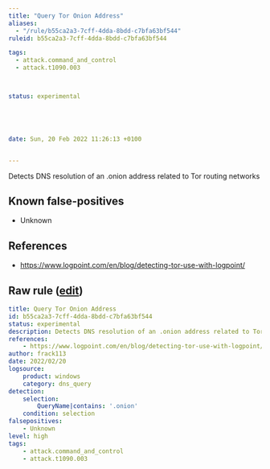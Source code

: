```yaml
---
title: "Query Tor Onion Address"
aliases:
  - "/rule/b55ca2a3-7cff-4dda-8bdd-c7bfa63bf544"
ruleid: b55ca2a3-7cff-4dda-8bdd-c7bfa63bf544

tags:
  - attack.command_and_control
  - attack.t1090.003



status: experimental





date: Sun, 20 Feb 2022 11:26:13 +0100


---
```


Detects DNS resolution of an .onion address related to Tor routing networks

<!--more-->


## Known false-positives

* Unknown



## References

* https://www.logpoint.com/en/blog/detecting-tor-use-with-logpoint/


## Raw rule ([edit](https://github.com/SigmaHQ/sigma/edit/master/rules/windows/dns_query/dns_query_win_tor_onion.yml))
```yaml
title: Query Tor Onion Address
id: b55ca2a3-7cff-4dda-8bdd-c7bfa63bf544
status: experimental
description: Detects DNS resolution of an .onion address related to Tor routing networks
references:
    - https://www.logpoint.com/en/blog/detecting-tor-use-with-logpoint/
author: frack113
date: 2022/02/20
logsource:
    product: windows
    category: dns_query
detection:
    selection:
        QueryName|contains: '.onion'
    condition: selection
falsepositives:
    - Unknown
level: high
tags:
    - attack.command_and_control
    - attack.t1090.003

```
